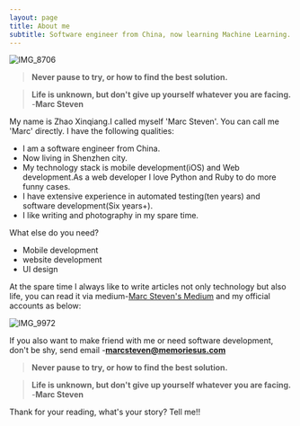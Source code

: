 ```yaml
---
layout: page
title: About me
subtitle: Software engineer from China, now learning Machine Learning.
---
```



![IMG_8706](https://user-images.githubusercontent.com/57557632/80059237-13925a80-855e-11ea-9df9-0b3a9f77efb8.JPG)

> **Never pause to try, or how to find the best solution.**

> **Life is unknown, but don't give up yourself whatever you are facing.**
> -**Marc Steven**

My name is Zhao Xinqiang.I called myself 'Marc Steven'.
You can call me 'Marc' directly.
I have the following qualities:


- I am a software engineer from China.
- Now living in Shenzhen city.
- My technology stack is mobile development(iOS) and Web development.As a web developer I love Python and Ruby to do more funny cases.
- I have extensive experience in automated testing(ten years) and software development(Six years+).
- I like writing and photography in my spare time.

What else do you need?

* Mobile development
* website development
* UI design

​At the spare time I always like to write articles not only technology but also life, you can read it via medium-[Marc Steven's Medium](https://medium.com/@MarcStevenCoder) and my official accounts as below:

![IMG_9972](https://user-images.githubusercontent.com/57557632/97832023-b5181700-1d0c-11eb-9b7a-23c141c1c7bf.JPG)

If you also want to make friend with me or need software development, don't be shy, send email -**marcsteven@memoriesus.com**



> **Never pause to try, or how to find the best solution.**

> **Life is unknown, but don't give up yourself whatever you are facing.**
> -**Marc Steven**


Thank for your reading, what's your story? Tell me!!
